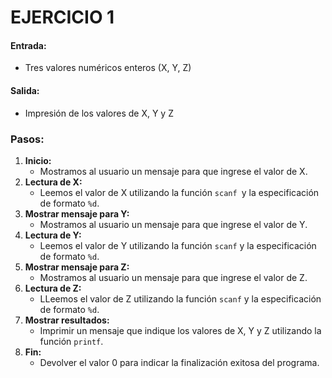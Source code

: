 # **EJERCICIO 1**

#### **Entrada:**

* Tres valores numéricos enteros (X, Y, Z)

#### **Salida:**

* Impresión de los valores de X, Y y Z

### Pasos:

1. **Inicio:**
   * Mostramos al usuario un mensaje para que ingrese el valor de X.
2. **Lectura de X:**
   * Leemos el valor de X utilizando la función `scanf `y la especificación de formato `%d`.
3. **Mostrar mensaje para Y:**
   * Mostramos al usuario un mensaje para que ingrese el valor de Y.
4. **Lectura de Y:**
   * Leemos el valor de Y utilizando la función `scanf` y la especificación de formato `%d`.
5. **Mostrar mensaje para Z:**
   * Mostramos al usuario un mensaje para que ingrese el valor de Z.
6. **Lectura de Z:**
   * LLeemos el valor de Z utilizando la función `scanf` y la especificación de formato `%d`.
7. **Mostrar resultados:**
   * Imprimir un mensaje que indique los valores de X, Y y Z utilizando la función `printf`.
8. **Fin:**
   * Devolver el valor 0 para indicar la finalización exitosa del programa.

